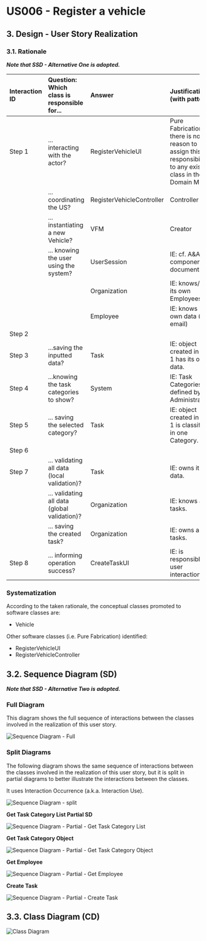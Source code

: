 # US006 - Register a vehicle

## 3. Design - User Story Realization 

### 3.1. Rationale

_**Note that SSD - Alternative One is adopted.**_

| Interaction ID | Question: Which class is responsible for...   | Answer                    | Justification (with patterns)                                                                                 |
|:-------------  |:----------------------------------------------|:--------------------------|:--------------------------------------------------------------------------------------------------------------|
| Step 1  		 | 	... interacting with the actor?              | RegisterVehicleUI         | Pure Fabrication: there is no reason to assign this responsibility to any existing class in the Domain Model. |
| 			  		 | 	... coordinating the US?                     | RegisterVehicleController | Controller                                                                                                    |
| 			  		 | 	... instantiating a new Vehicle?             | VFM                       | Creator                                                                                                       |
| 			  		 | ... knowing the user using the system?        | UserSession               | IE: cf. A&A component documentation.                                                                          |
| 			  		 | 							                                       | Organization              | IE: knows/has its own Employees                                                                               |
| 			  		 | 							                                       | Employee                  | IE: knows its own data (e.g. email)                                                                           |
| Step 2  		 | 							                                       |                           |                                                                                                               |
| Step 3  		 | 	...saving the inputted data?                 | Task                      | IE: object created in step 1 has its own data.                                                                |
| Step 4  		 | 	...knowing the task categories to show?      | System                    | IE: Task Categories are defined by the Administrators.                                                        |
| Step 5  		 | 	... saving the selected category?            | Task                      | IE: object created in step 1 is classified in one Category.                                                   |
| Step 6  		 | 							                                       |                           |                                                                                                               |              
| Step 7  		 | 	... validating all data (local validation)?  | Task                      | IE: owns its data.                                                                                            | 
| 			  		 | 	... validating all data (global validation)? | Organization              | IE: knows all its tasks.                                                                                      | 
| 			  		 | 	... saving the created task?                 | Organization              | IE: owns all its tasks.                                                                                       | 
| Step 8  		 | 	... informing operation success?             | CreateTaskUI              | IE: is responsible for user interactions.                                                                     | 

### Systematization ##

According to the taken rationale, the conceptual classes promoted to software classes are: 

* Vehicle

Other software classes (i.e. Pure Fabrication) identified: 

* RegisterVehicleUI  
* RegisterVehicleController


## 3.2. Sequence Diagram (SD)

_**Note that SSD - Alternative Two is adopted.**_

### Full Diagram

This diagram shows the full sequence of interactions between the classes involved in the realization of this user story.

![Sequence Diagram - Full](svg/us006-sequence-diagram-full.svg)

### Split Diagrams

The following diagram shows the same sequence of interactions between the classes involved in the realization of this user story, but it is split in partial diagrams to better illustrate the interactions between the classes.

It uses Interaction Occurrence (a.k.a. Interaction Use).

![Sequence Diagram - split](svg/us006-sequence-diagram-split.svg)

**Get Task Category List Partial SD**

![Sequence Diagram - Partial - Get Task Category List](svg/us006-sequence-diagram-partial-get-task-category-list.svg)

**Get Task Category Object**

![Sequence Diagram - Partial - Get Task Category Object](svg/us006-sequence-diagram-partial-get-task-category.svg)

**Get Employee**

![Sequence Diagram - Partial - Get Employee](svg/us006-sequence-diagram-partial-get-employee.svg)

**Create Task**

![Sequence Diagram - Partial - Create Task](svg/us006-sequence-diagram-partial-create-task.svg)

## 3.3. Class Diagram (CD)

![Class Diagram](svg/us006-class-diagram.svg)